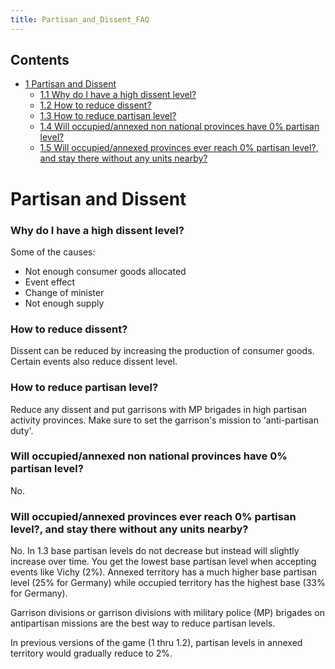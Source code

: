 ```yaml
---
title: Partisan_and_Dissent_FAQ
---
```


## Contents

- [1 Partisan and Dissent](#Partisan_and_Dissent)
  - [1.1 Why do I have a high dissent level?](#Why_do_I_have_a_high_dissent_level.3F)
  - [1.2 How to reduce dissent?](#How_to_reduce_dissent.3F)
  - [1.3 How to reduce partisan level?](#How_to_reduce_partisan_level.3F)
  - [1.4 Will occupied/annexed non national provinces have 0% partisan level?](#Will_occupied.2Fannexed_non_national_provinces_have_0.25_partisan_level.3F)
  - [1.5 Will occupied/annexed provinces ever reach 0% partisan level?, and stay there without any units nearby?](#Will_occupied.2Fannexed_provinces_ever_reach_0.25_partisan_level.3F.2C_and_stay_there_without_any_units_nearby.3F)

# Partisan and Dissent

### Why do I have a high dissent level?

Some of the causes:

- Not enough consumer goods allocated
- Event effect
- Change of minister
- Not enough supply

### How to reduce dissent?

Dissent can be reduced by increasing the production of consumer goods. Certain events also reduce dissent level.

### How to reduce partisan level?

Reduce any dissent and put garrisons with MP brigades in high partisan activity provinces. Make sure to set the garrison's mission to 'anti-partisan duty'.

### Will occupied/annexed non national provinces have 0% partisan level?

No.

### Will occupied/annexed provinces ever reach 0% partisan level?, and stay there without any units nearby?

No. In 1.3 base partisan levels do not decrease but instead will slightly increase over time. You get the lowest base partisan level when accepting events like Vichy (2%). Annexed territory has a much higher base partisan level (25% for Germany) while occupied territory has the highest base (33% for Germany).

Garrison divisions or garrison divisions with military police (MP) brigades on antipartisan missions are the best way to reduce partisan levels.

In previous versions of the game (1 thru 1.2), partisan levels in annexed territory would gradually reduce to 2%.
